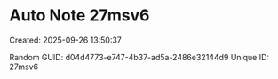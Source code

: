 ﻿# Auto Note 27msv6
Created: 2025-09-26 13:50:37

Random GUID: d04d4773-e747-4b37-ad5a-2486e32144d9
Unique ID: 27msv6
